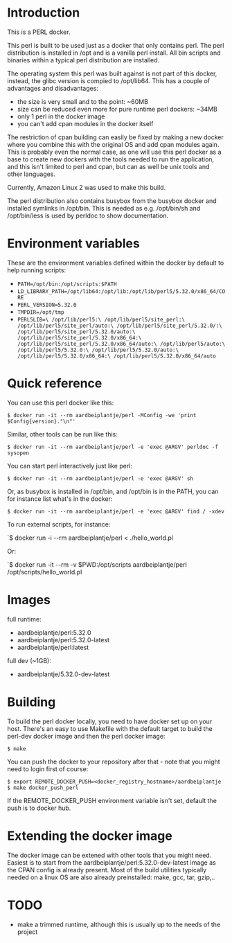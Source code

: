 # Introduction

This is a PERL docker.

This perl is built to be used just as a docker that only contains perl. The
perl distribution is installed in /opt and is a vanilla perl install. All bin
scripts and binaries within a typical perl distribution are installed.

The operating system this perl was built against is not part of this docker,
instead, the glibc version is compied to /opt/lib64. This has a couple of
advantages and disadvantages:

* the size is very small and to the point: ~60MB
* size can be reduced even more for pure runtime perl dockers: ~34MB
* only 1 perl in the docker image
* you can't add cpan modules in the docker itself

The restriction of cpan building can easily be fixed by making a new docker
where you combine this with the original OS and add cpan modules again. This is
probably even the normal case, as one will use this perl docker as a base to
create new dockers with the tools needed to run the application, and this isn't
limited to perl and cpan, but can as well be unix tools and other languages.

Currently, Amazon Linux 2 was used to make this build.

The perl distribution also contains busybox from the busybox docker and
installed symlinks in /opt/bin. This is needed as e.g. /opt/bin/sh and
/opt/bin/less is used by perldoc to show documentation.

# Environment variables

These are the environment variables defined within the docker by default to
help running scripts:

* `PATH=/opt/bin:/opt/scripts:$PATH`
* `LD_LIBRARY_PATH=/opt/lib64:/opt/lib:/opt/lib/perl5/5.32.0/x86_64/CORE`
* `PERL_VERSION=5.32.0`
* `TMPDIR=/opt/tmp`
* `PERL5LIB=\
    /opt/lib/perl5:\
    /opt/lib/perl5/site_perl:\
    /opt/lib/perl5/site_perl/auto:\
    /opt/lib/perl5/site_perl/5.32.0/:\
    /opt/lib/perl5/site_perl/5.32.0/auto:\
    /opt/lib/perl5/site_perl/5.32.0/x86_64:\
    /opt/lib/perl5/site_perl/5.32.0/x86_64/auto:\
    /opt/lib/perl5/auto:\
    /opt/lib/perl5/5.32.0:\
    /opt/lib/perl5/5.32.0/auto:\
    /opt/lib/perl5/5.32.0/x86_64:\
    /opt/lib/perl5/5.32.0/x86_64/auto`

# Quick reference

You can use this perl docker like this:

  `$ docker run -it --rm aardbeiplantje/perl -MConfig -we 'print $Config{version}."\n"'`

Similar, other tools can be run like this:

  `$ docker run -it --rm aardbeiplantje/perl -e 'exec @ARGV' perldoc -f sysopen`

You can start perl interactively just like perl:

  `$ docker run -it --rm aardbeiplantje/perl -e 'exec @ARGV' sh`

Or, as busybox is installed in /opt/bin, and /opt/bin is in the PATH, you can
for instance list what's in the docker:

  `$ docker run -it --rm aardbeiplantje/perl -e 'exec @ARGV' find / -xdev`

To run external scripts, for instance:

  `$ docker run -i --rm aardbeiplantje/perl < ./hello_world.pl

Or:

  `$ docker run -it --rm -v $PWD:/opt/scripts aardbeiplantje/perl /opt/scripts/hello_world.pl

# Images

full runtime:
* aardbeiplantje/perl:5.32.0
* aardbeiplantje/perl:5.32.0-latest
* aardbeiplantje/perl:latest

full dev (~1GB):
* aardbeiplantje/5.32.0-dev-latest

# Building

To build the perl docker locally, you need to have docker set up on your host.
There's an easy to use Makefile with the default target to build the perl-dev
docker image and then the perl docker image:

  `$ make`

You can push the docker to your repository after that - note that you might
need to login first of course:

  `$ export REMOTE_DOCKER_PUSH=<docker_registry_hostname>/aardbeiplantje`
  `$ make docker_push_perl`

If the REMOTE_DOCKER_PUSH environment variable isn't set, default the push is
to docker hub.

# Extending the docker image

The docker image can be extened with other tools that you might need. Easiest
is to start from the aardbeiplantje/perl:5.32.0-dev-latest image as the CPAN
config is already present. Most of the build utilities typically needed on a
linux OS are also already preinstalled: make, gcc, tar, gzip,..

# TODO

* make a trimmed runtime, although this is usually up to the needs of the project


